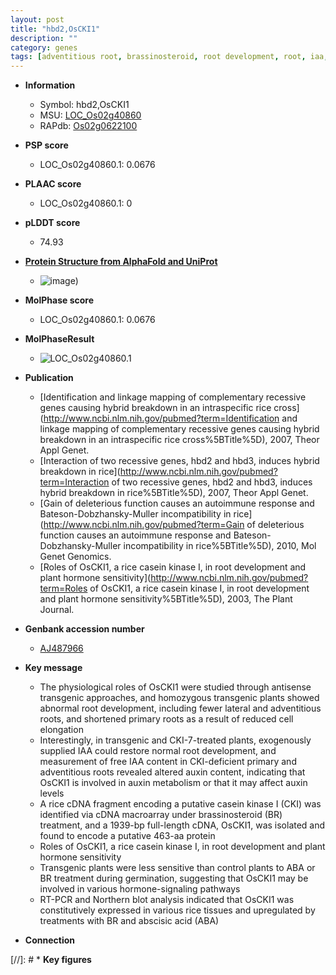 ```yaml
---
layout: post
title: "hbd2,OsCKI1"
description: ""
category: genes
tags: [adventitious root, brassinosteroid, root development, root, iaa,  ABA , primary root, auxin,  BR , cell elongation]
---
```


* **Information**  
    + Symbol: hbd2,OsCKI1  
    + MSU: [LOC_Os02g40860](http://rice.plantbiology.msu.edu/cgi-bin/ORF_infopage.cgi?orf=LOC_Os02g40860)  
    + RAPdb: [Os02g0622100](http://rapdb.dna.affrc.go.jp/viewer/gbrowse_details/irgsp1?name=Os02g0622100)  

* **PSP score**  
    + LOC_Os02g40860.1: 0.0676 

* **PLAAC score**  
    + LOC_Os02g40860.1: 0 

* **pLDDT score**
    + 74.93

* **[Protein Structure from AlphaFold and UniProt](https://www.uniprot.org/uniprotkb/Q6K9N1/entry#structure)**
    + ![image](https://ricepsp.github.io/images/Q6/AF-Q6K9N1-F1.png))

* **MolPhase score**
    + LOC_Os02g40860.1: 0.0676

* **MolPhaseResult**
    + ![LOC_Os02g40860.1](https://ricepsp.github.io/pictures/LOC_Os02g/LOC_Os02g40860.1.png)

* **Publication**  
    + [Identification and linkage mapping of complementary recessive genes causing hybrid breakdown in an intraspecific rice cross](http://www.ncbi.nlm.nih.gov/pubmed?term=Identification and linkage mapping of complementary recessive genes causing hybrid breakdown in an intraspecific rice cross%5BTitle%5D), 2007, Theor Appl Genet.
    + [Interaction of two recessive genes, hbd2 and hbd3, induces hybrid breakdown in rice](http://www.ncbi.nlm.nih.gov/pubmed?term=Interaction of two recessive genes, hbd2 and hbd3, induces hybrid breakdown in rice%5BTitle%5D), 2007, Theor Appl Genet.
    + [Gain of deleterious function causes an autoimmune response and Bateson-Dobzhansky-Muller incompatibility in rice](http://www.ncbi.nlm.nih.gov/pubmed?term=Gain of deleterious function causes an autoimmune response and Bateson-Dobzhansky-Muller incompatibility in rice%5BTitle%5D), 2010, Mol Genet Genomics.
    + [Roles of OsCKI1, a rice casein kinase I, in root development and plant hormone sensitivity](http://www.ncbi.nlm.nih.gov/pubmed?term=Roles of OsCKI1, a rice casein kinase I, in root development and plant hormone sensitivity%5BTitle%5D), 2003, The Plant Journal.

* **Genbank accession number**  
    + [AJ487966](http://www.ncbi.nlm.nih.gov/nuccore/AJ487966)

* **Key message**  
    + The physiological roles of OsCKI1 were studied through antisense transgenic approaches, and homozygous transgenic plants showed abnormal root development, including fewer lateral and adventitious roots, and shortened primary roots as a result of reduced cell elongation
    + Interestingly, in transgenic and CKI-7-treated plants, exogenously supplied IAA could restore normal root development, and measurement of free IAA content in CKI-deficient primary and adventitious roots revealed altered auxin content, indicating that OsCKI1 is involved in auxin metabolism or that it may affect auxin levels
    + A rice cDNA fragment encoding a putative casein kinase I (CKI) was identified via cDNA macroarray under brassinosteroid (BR) treatment, and a 1939-bp full-length cDNA, OsCKI1, was isolated and found to encode a putative 463-aa protein
    + Roles of OsCKI1, a rice casein kinase I, in root development and plant hormone sensitivity
    + Transgenic plants were less sensitive than control plants to ABA or BR treatment during germination, suggesting that OsCKI1 may be involved in various hormone-signaling pathways
    + RT-PCR and Northern blot analysis indicated that OsCKI1 was constitutively expressed in various rice tissues and upregulated by treatments with BR and abscisic acid (ABA)

* **Connection**  

[//]: # * **Key figures**  


